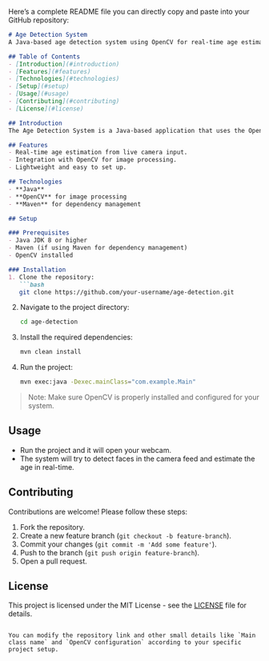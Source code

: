 Here’s a complete README file you can directly copy and paste into your GitHub repository:

```markdown
# Age Detection System
A Java-based age detection system using OpenCV for real-time age estimation from live camera input.

## Table of Contents
- [Introduction](#introduction)
- [Features](#features)
- [Technologies](#technologies)
- [Setup](#setup)
- [Usage](#usage)
- [Contributing](#contributing)
- [License](#license)

## Introduction
The Age Detection System is a Java-based application that uses the OpenCV library to estimate a person's age from live video input. This project can be used in various applications like security, surveillance, and age-specific content recommendation systems.

## Features
- Real-time age estimation from live camera input.
- Integration with OpenCV for image processing.
- Lightweight and easy to set up.

## Technologies
- **Java**
- **OpenCV** for image processing
- **Maven** for dependency management

## Setup

### Prerequisites
- Java JDK 8 or higher
- Maven (if using Maven for dependency management)
- OpenCV installed

### Installation
1. Clone the repository:
   ```bash
   git clone https://github.com/your-username/age-detection.git
   ```
2. Navigate to the project directory:
   ```bash
   cd age-detection
   ```
3. Install the required dependencies:
   ```bash
   mvn clean install
   ```
4. Run the project:
   ```bash
   mvn exec:java -Dexec.mainClass="com.example.Main"
   ```

> Note: Make sure OpenCV is properly installed and configured for your system.

## Usage
- Run the project and it will open your webcam.
- The system will try to detect faces in the camera feed and estimate the age in real-time.

## Contributing
Contributions are welcome! Please follow these steps:
1. Fork the repository.
2. Create a new feature branch (`git checkout -b feature-branch`).
3. Commit your changes (`git commit -m 'Add some feature'`).
4. Push to the branch (`git push origin feature-branch`).
5. Open a pull request.

## License
This project is licensed under the MIT License - see the [LICENSE](LICENSE) file for details.
```

You can modify the repository link and other small details like `Main class name` and `OpenCV configuration` according to your specific project setup.
